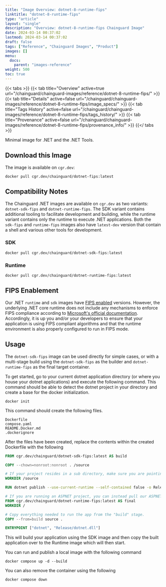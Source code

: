 ```yaml
---
title: "Image Overview: dotnet-8-runtime-fips"
linktitle: "dotnet-8-runtime-fips"
type: "article"
layout: "single"
description: "Overview: dotnet-8-runtime-fips Chainguard Image"
date: 2024-03-14 00:37:02
lastmod: 2024-03-14 00:37:02
draft: false
tags: ["Reference", "Chainguard Images", "Product"]
images: []
menu: 
  docs: 
    parent: "images-reference"
weight: 500
toc: true
---
```


{{< tabs >}}
{{< tab title="Overview" active=true url="/chainguard/chainguard-images/reference/dotnet-8-runtime-fips/" >}}
{{< tab title="Details" active=false url="/chainguard/chainguard-images/reference/dotnet-8-runtime-fips/image_specs/" >}}
{{< tab title="Tags History" active=false url="/chainguard/chainguard-images/reference/dotnet-8-runtime-fips/tags_history/" >}}
{{< tab title="Provenance" active=false url="/chainguard/chainguard-images/reference/dotnet-8-runtime-fips/provenance_info/" >}}
{{</ tabs >}}



<!--overview:start-->
Minimal image for .NET and the .NET Tools.
<!--overview:end-->

<!--getting:start-->
## Download this Image
The image is available on `cgr.dev`:

```
docker pull cgr.dev/chainguard/dotnet-fips:latest
```
<!--getting:end-->

<!--compatibility:start-->
## Compatibility Notes

The Chainguard .NET images are available on `cgr.dev` as two variants: `dotnet-sdk-fips` and `dotnet-runtime-fips`. The SDK variant contains additional tooling to facilitate development and building, while the runtime variant contains only the runtime to execute .NET applications. Both the `sdk-fips` and `runtime-fips` images also have `latest-dev` version that contain a shell and various other tools for development.

### SDK
```
docker pull cgr.dev/chainguard/dotnet-sdk-fips:latest
```

### Runtime
```
docker pull cgr.dev/chainguard/dotnet-runtime-fips:latest
```

<!--compatibility:end-->

<!--body:start-->
## FIPS Enablement
Our .NET `runtime` and `sdk` images have [FIPS enabled](https://edu.chainguard.dev/chainguard/chainguard-images/images-features/fips-images/) versions. However, the underlying .NET core runtime does not include any mechanisms to enforce FIPS compliance according to [Microsoft's official documentation](https://learn.microsoft.com/en-us/dotnet/standard/security/fips-compliance). Accordingly, it is up you and/or your developers to ensure that your application is using FIPS compliant algorithms and that the runtime environment is also properly configured to run in FIPS mode.

## Usage

The `dotnet-sdk-fips` image can be used directly for simple cases, or with a multi-stage build using the `dotnet-sdk-fips` as the builder and `dotnet-runtime-fips` as the final target container.

To get started, go to your current dotnet application directory (or where you house your dotnet applications) and execute the following command. This command should be able to detect the dotnet project in your directory and create a base for the docker initialization.

```docker init```

This command should create the following files.

```
Dockerfile
compose.yaml
README.Docker.md
.dockerignore
```

After the files have been created, replace the contents within the created Dockerfile with the following

```Dockerfile
FROM cgr.dev/chainguard/dotnet-sdk-fips:latest AS build

COPY --chown=nonroot:nonroot . /source

# If your project resides in a sub directory, make sure you are pointing to that directory. ex: If your project resided in a directory called 'app', you would set the destination to /source/app
WORKDIR /source

RUN dotnet publish --use-current-runtime --self-contained false -o Release

# If you are running an ASPNET project, you can instead pull our ASPNET image cgr.dev/chainguard/aspnet-runtime-fips:latest
FROM cgr.dev/chainguard/dotnet-runtime-fips:latest AS final
WORKDIR /

# Copy everything needed to run the app from the "build" stage.
COPY --from=build source .

ENTRYPOINT ["dotnet", "Release/dotnet.dll"]
```

This will build your application using the SDK image and then copy the built application over to the Runtime image which will then start.

You can run and publish a local image with the following command
```
docker compose up -d --build
```

You can also remove the container using the following
```
docker compose down
```
<!--body:end-->

